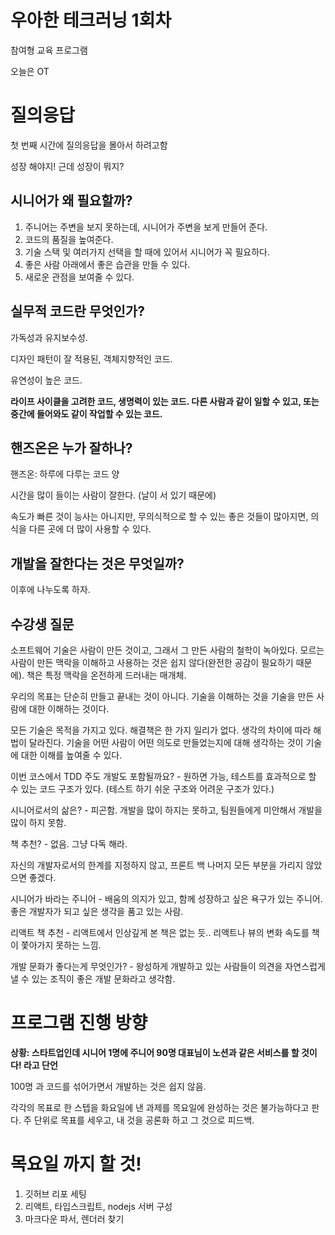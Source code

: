 # 우아한 테크러닝 1회차

참여형 교육 프로그램

오늘은 OT



# 질의응답

첫 번째 시간에 질의응답을 몰아서 하려고함

성장 해야지! 근데 성장이 뭐지?



## 시니어가 왜 필요할까?

1. 주니어는 주변을 보지 못하는데, 시니어가 주변을 보게 만들어 준다.
2. 코드의 품질을 높여준다.
3. 기술 스택 및 여러가지 선택을 할 때에 있어서 시니어가 꼭 필요하다.
4. 좋은 사람 아래에서 좋은 습관을 만들 수 있다.
5. 새로운 관점을 보여줄 수 있다.



## 실무적 코드란 무엇인가?

가독성과 유지보수성.

디자인 패턴이 잘 적용된, 객체지향적인 코드.

유연성이 높은 코드.

**라이프 사이클을 고려한 코드, 생명력이 있는 코드. 다른 사람과 같이 일할 수 있고, 또는 중간에 들어와도 같이 작업할 수 있는 코드.**



## 핸즈온은 누가 잘하나?

핸즈온: 하루에 다루는 코드 양

시간을 많이 들이는 사람이 잘한다. (날이 서 있기 때문에)

속도가 빠른 것이 능사는 아니지만, 무의식적으로 할 수 있는 좋은 것들이 많아지면, 의식을 다른 곳에 더 많이 사용할 수 있다.



## 개발을 잘한다는 것은 무엇일까?

이후에 나누도록 하자.



## 수강생 질문

소프트웨어 기술은 사람이 만든 것이고, 그래서 그 만든 사람의 철학이 녹아있다. 모르는 사람이 만든 맥락을 이해하고 사용하는 것은 쉽지 않다(완전한 공감이 필요하기 때문에). 책은 특정 맥락을 온전하게 드러내는 매개체. 

우리의 목표는 단순히 만들고 끝내는 것이 아니다. 기술을 이해하는 것을 기술을 만든 사람에 대한 이해하는 것이다.

모든 기술은 목적을 가지고 있다. 해결책은 한 가지 일리가 없다. 생각의 차이에 따라 해법이 달라진다. 기술을 어떤 사람이 어떤 의도로 만들었는지에 대해 생각하는 것이 기술에 대한 이해를 높여줄 수 있다.



이번 코스에서 TDD 주도 개발도 포함될까요? - 원하면 가능, 테스트를 효과적으로 할 수 있는 코드 구조가 있다. (테스트 하기 쉬운 구조와 어려운 구조가 있다.)



시니어로서의 삶은? - 피곤함. 개발을 많이 하지는 못하고, 팀원들에게 미안해서 개발을 많이 하지 못함. 



책 추천? - 없음. 그냥 다독 해라.



자신의 개발자로서의 한계를 지정하지 않고, 프론트 백 나머지 모든 부분을 가리지 않았으면 좋겠다.



시니어가 바라는 주니어 - 배움의 의지가 있고, 함께 성장하고 싶은 욕구가 있는 주니어. 좋은 개발자가 되고 싶은 생각을 품고 있는 사람.



리액트 책 추천 - 리액트에서 인상깊게 본 책은 없는 듯.. 리액트나 뷰의 변화 속도를 책이 쫓아가지 못하는 느낌.



개발 문화가 좋다는게 무엇인가? - 왕성하게 개발하고 있는 사람들이 의견을 자연스럽게 낼 수 있는 조직이 좋은 개발 문화라고 생각함.



# 프로그램 진행 방향

**상황: 스타트업인데 시니어 1명에 주니어 90명
대표님이 노션과 같은 서비스를 할 것이다! 라고 단언**



100명 과 코드를 섞어가면서 개발하는 것은 쉽지 않음. 



각각의 목표로 한 스텝을 화요일에 낸 과제를 목요일에 완성하는 것은 불가능하다고 판다. 주 단위로 목표를 세우고, 내 것을 공론화 하고 그 것으로 피드백.



# 목요일 까지 할 것!

1. 깃허브 리포 세팅
2. 리액트, 타입스크립트, nodejs 서버 구성
3. 마크다운 파서, 렌더러 찾기

